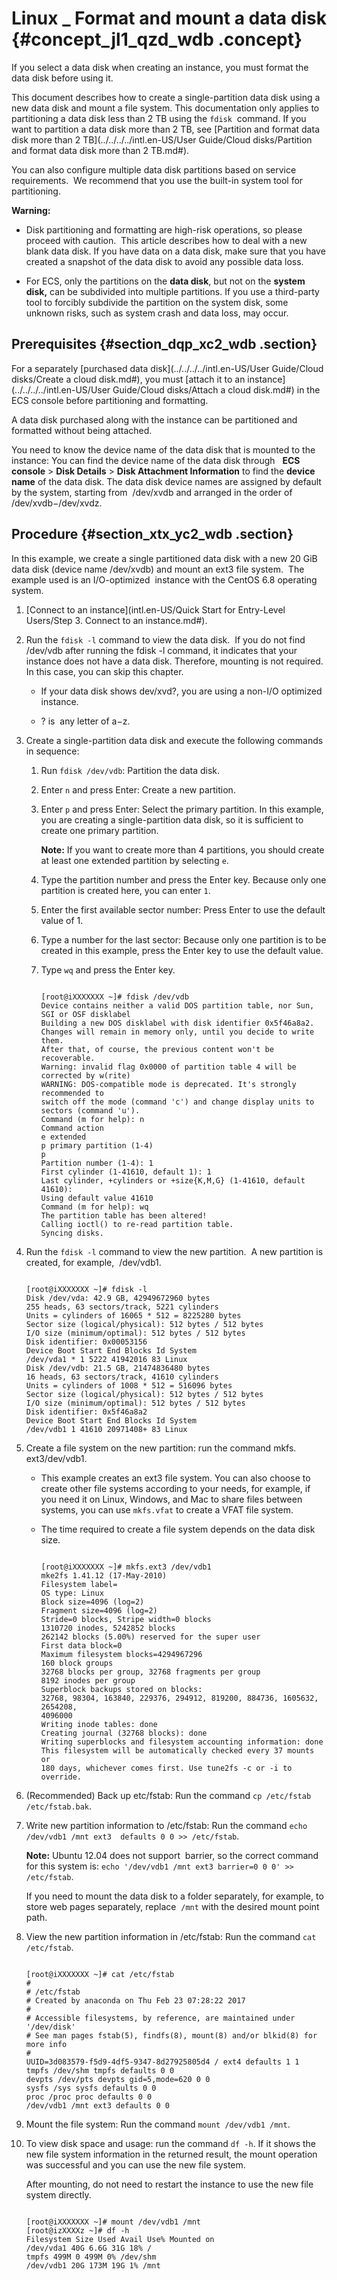 # Linux \_ Format and mount a data disk {#concept_jl1_qzd_wdb .concept}

If you select a data disk when creating an instance, you must format the data disk before using it.

This document describes how to create a single-partition data disk using a new data disk and mount a file system. This documentation only applies to partitioning a data disk less than 2 TB using the `fdisk`  command. If you want to partition a data disk more than 2 TB, see [Partition and format data disk more than 2 TB](../../../../intl.en-US/User Guide/Cloud disks/Partition and format data disk more than 2 TB.md#).

You can also configure multiple data disk partitions based on service requirements.  We recommend that you use the built-in system tool for partitioning.

**Warning:** 

-   Disk partitioning and formatting are high-risk operations, so please proceed with caution.  This article describes how to deal with a new blank data disk. If you have data on a data disk, make sure that you have created a snapshot of the data disk to avoid any possible data loss.

-   For ECS, only the partitions on the **data disk**, but not on the **system disk,** can be subdivided into multiple partitions. If you use a third-party tool to forcibly subdivide the partition on the system disk, some unknown risks, such as system crash and data loss, may occur.


## Prerequisites {#section_dqp_xc2_wdb .section}

For a separately [purchased data disk](../../../../intl.en-US/User Guide/Cloud disks/Create a cloud disk.md#), you must [attach it to an instance](../../../../intl.en-US/User Guide/Cloud disks/Attach a cloud disk.md#) in the ECS console before partitioning and formatting.

A data disk purchased along with the instance can be partitioned and formatted without being attached. 

You need to know the device name of the data disk that is mounted to the instance: You can find the device name of the data disk through   **ECS console** \> **Disk Details** \> **Disk Attachment Information** to find the **device name** of the data disk. The data disk device names are assigned by default by the system, starting from  /dev/xvdb and arranged in the order of /dev/xvdb−/dev/xvdz.

## Procedure {#section_xtx_yc2_wdb .section}

In this example, we create a single partitioned data disk with a new 20 GiB data disk \(device name /dev/xvdb\) and mount an ext3 file system.  The example used is an I/O-optimized  instance with the CentOS 6.8 operating system.

1.  [Connect to an instance](intl.en-US/Quick Start for Entry-Level Users/Step 3. Connect to an instance.md#).
2.  Run the `fdisk -l` command to view the data disk.  If you do not find  /dev/vdb after running the fdisk -l command, it indicates that your instance does not have a data disk. Therefore, mounting is not required. In this case, you can skip this chapter.
    -   If your data disk shows dev/xvd?, you are using a non-I/O optimized instance. 

    -   ? is  any letter of a−z. 

3.  Create a single-partition data disk and execute the following commands in sequence: 
    1.  Run `fdisk /dev/vdb`: Partition the data disk.
    2.  Enter `n` and press Enter: Create a new partition.
    3.  Enter `p` and press Enter: Select the primary partition. In this example, you are creating a single-partition data disk, so it is sufficient to create one primary partition.

        **Note:** If you want to create more than 4 partitions, you should create at least one extended partition by selecting `e`.

    4.  Type the partition number and press the Enter key. Because only one partition is created here, you can enter `1`.
    5.  Enter the first available sector number: Press Enter to use the default value of 1.
    6.  Type a number for the last sector: Because only one partition is to be created in this example, press the Enter key to use the default value.
    7.  Type `wq` and press the Enter key.

        ```
        
        [root@iXXXXXXX ~]# fdisk /dev/vdb
        Device contains neither a valid DOS partition table, nor Sun, SGI or OSF disklabel
        Building a new DOS disklabel with disk identifier 0x5f46a8a2.
        Changes will remain in memory only, until you decide to write them.
        After that, of course, the previous content won't be recoverable.
        Warning: invalid flag 0x0000 of partition table 4 will be corrected by w(rite)
        WARNING: DOS-compatible mode is deprecated. It's strongly recommended to
        switch off the mode (command 'c') and change display units to
        sectors (command 'u').
        Command (m for help): n
        Command action
        e extended
        p primary partition (1-4)
        p
        Partition number (1-4): 1
        First cylinder (1-41610, default 1): 1
        Last cylinder, +cylinders or +size{K,M,G} (1-41610, default 41610):
        Using default value 41610
        Command (m for help): wq
        The partition table has been altered!
        Calling ioctl() to re-read partition table.
        Syncing disks.
        ```

4.  Run the `fdisk -l` command to view the new partition.  A new partition is created, for example,  /dev/vdb1.

    ```
    
    [root@iXXXXXXX ~]# fdisk -l
    Disk /dev/vda: 42.9 GB, 42949672960 bytes
    255 heads, 63 sectors/track, 5221 cylinders
    Units = cylinders of 16065 * 512 = 8225280 bytes
    Sector size (logical/physical): 512 bytes / 512 bytes
    I/O size (minimum/optimal): 512 bytes / 512 bytes
    Disk identifier: 0x00053156
    Device Boot Start End Blocks Id System
    /dev/vda1 * 1 5222 41942016 83 Linux
    Disk /dev/vdb: 21.5 GB, 21474836480 bytes
    16 heads, 63 sectors/track, 41610 cylinders
    Units = cylinders of 1008 * 512 = 516096 bytes
    Sector size (logical/physical): 512 bytes / 512 bytes
    I/O size (minimum/optimal): 512 bytes / 512 bytes
    Disk identifier: 0x5f46a8a2
    Device Boot Start End Blocks Id System
    /dev/vdb1 1 41610 20971408+ 83 Linux
    ```

5.  Create a file system on the new partition: run the command mkfs. ext3/dev/vdb1.
    -   This example creates an ext3 file system. You can also choose to create other file systems according to your needs, for example, if you need it on Linux, Windows, and Mac to share files between systems, you can use `mkfs.vfat` to create a VFAT file system.
    -   The time required to create a file system depends on the data disk size.

        ```
        
        [root@iXXXXXXX ~]# mkfs.ext3 /dev/vdb1
        mke2fs 1.41.12 (17-May-2010)
        Filesystem label=
        OS type: Linux
        Block size=4096 (log=2)
        Fragment size=4096 (log=2)
        Stride=0 blocks, Stripe width=0 blocks
        1310720 inodes, 5242852 blocks
        262142 blocks (5.00%) reserved for the super user
        First data block=0
        Maximum filesystem blocks=4294967296
        160 block groups
        32768 blocks per group, 32768 fragments per group
        8192 inodes per group
        Superblock backups stored on blocks:
        32768, 98304, 163840, 229376, 294912, 819200, 884736, 1605632, 2654208,
        4096000
        Writing inode tables: done
        Creating journal (32768 blocks): done
        Writing superblocks and filesystem accounting information: done
        This filesystem will be automatically checked every 37 mounts or
        180 days, whichever comes first. Use tune2fs -c or -i to override.
        ```

6.  \(Recommended\) Back up etc/fstab: Run the command `cp /etc/fstab  /etc/fstab.bak`.
7.  Write new partition information to /etc/fstab: Run the command `echo /dev/vdb1 /mnt ext3  defaults 0 0 >> /etc/fstab`.

    **Note:** Ubuntu 12.04 does not support  barrier, so the correct command for this system is: `echo '/dev/vdb1 /mnt ext3 barrier=0 0 0' >> /etc/fstab`.

    If you need to mount the data disk to a folder separately, for example, to store web pages separately, replace  `/mnt` with the desired mount point path. 

8.  View the new partition information in /etc/fstab: Run the command `cat /etc/fstab`.

    ```
    
    [root@iXXXXXXX ~]# cat /etc/fstab
    #
    # /etc/fstab
    # Created by anaconda on Thu Feb 23 07:28:22 2017
    #
    # Accessible filesystems, by reference, are maintained under '/dev/disk'
    # See man pages fstab(5), findfs(8), mount(8) and/or blkid(8) for more info
    #
    UUID=3d083579-f5d9-4df5-9347-8d27925805d4 / ext4 defaults 1 1
    tmpfs /dev/shm tmpfs defaults 0 0
    devpts /dev/pts devpts gid=5,mode=620 0 0
    sysfs /sys sysfs defaults 0 0
    proc /proc proc defaults 0 0
    /dev/vdb1 /mnt ext3 defaults 0 0
    ```

9.  Mount the file system: Run the command `mount /dev/vdb1 /mnt`. 
10. To view disk space and usage: run the command `df -h`. If it shows the new file system information in the returned result, the mount operation was successful and you can use the new file system.

    After mounting, do not need to restart the instance to use the new file system directly.

    ```
    
    [root@iXXXXXXX ~]# mount /dev/vdb1 /mnt
    [root@izXXXXz ~]# df -h
    Filesystem Size Used Avail Use% Mounted on
    /dev/vda1 40G 6.6G 31G 18% /
    tmpfs 499M 0 499M 0% /dev/shm
    /dev/vdb1 20G 173M 19G 1% /mnt
    ```


